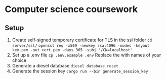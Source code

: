 # Computer science coursework

## Setup
1. Create self-signed temporary certificate for TLS in the ssl folder
`cd server/ssl/`
`openssl req -x509 -newkey rsa:4096 -nodes -keyout key.pem -out cert.pem -days 365 -subj '/CN=localhost'`
2. Set up a .env file
`cp .env.example .env`
Replace the <placeholders> with names of your choice
3. Generate a diesel database
`diesel database reset`
4. Generate the session key
`cargo run --bin generate_session_key`

